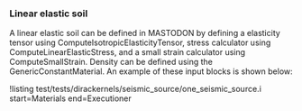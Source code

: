 ### Linear elastic soil

A linear elastic soil can be defined in MASTODON by defining a elasticity tensor using
ComputeIsotropicElasticityTensor, stress calculator using ComputeLinearElasticStress, and a small
strain calculator using ComputeSmallStrain. Density can be defined using the
GenericConstantMaterial. An example of these input blocks is shown below:

!listing test/tests/dirackernels/seismic_source/one_seismic_source.i
         start=Materials
         end=Executioner
